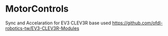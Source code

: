 # MotorControls
Sync and Accelaration for EV3 CLEV3R
base used https://github.com/ofdl-robotics-tw/EV3-CLEV3R-Modules
